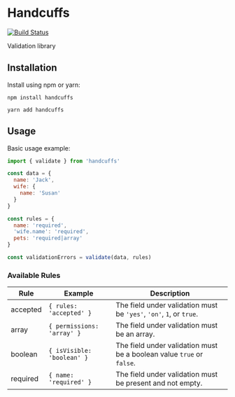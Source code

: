# Handcuffs

[![Build Status](https://travis-ci.org/handcuffs/handcuffs.svg?branch=master)](https://travis-ci.org/handcuffs/handcuffs)

Validation library

## Installation

Install using npm or yarn:

```terminal
npm install handcuffs
```

```terminal
yarn add handcuffs
```

## Usage

Basic usage example:

```js
import { validate } from 'handcuffs'

const data = {
  name: 'Jack',
  wife: {
    name: 'Susan'
  }
}

const rules = {
  name: 'required',
  'wife.name': 'required',
  pets: 'required|array'
}

const validationErrors = validate(data, rules)
```

### Available Rules

| Rule | Example | Description |
| --- | --- | --- |
| accepted | `{ rules: 'accepted' }` | The field under validation must be `'yes'`, `'on'`, `1`, or `true`. |
| array | `{ permissions: 'array' }` | The field under validation must be an array. |
| boolean | `{ isVisible: 'boolean' }` | The field under validation must be a boolean value `true` or `false`. |
| required | `{ name: 'required' }` | The field under validation must be present and not empty. |